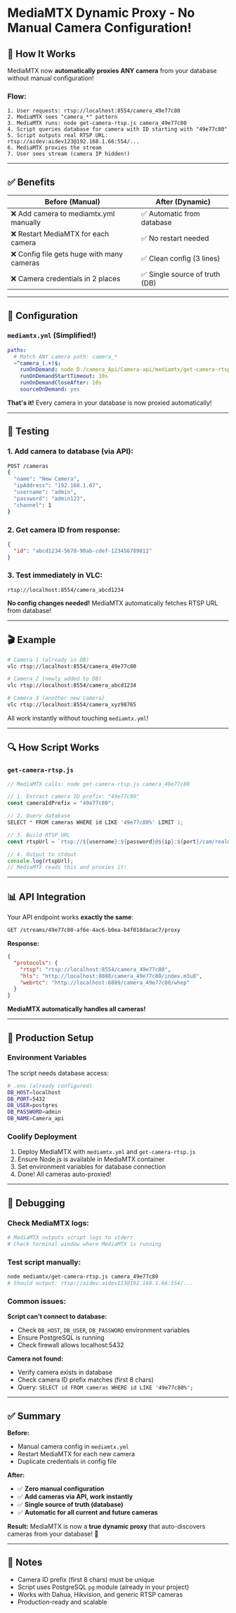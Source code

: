# MediaMTX Dynamic Proxy - No Manual Camera Configuration!

## 🎯 How It Works

MediaMTX now **automatically proxies ANY camera** from your database without manual configuration!

### Flow:

```
1. User requests: rtsp://localhost:8554/camera_49e77c80
2. MediaMTX sees "camera_*" pattern
3. MediaMTX runs: node get-camera-rtsp.js camera_49e77c80
4. Script queries database for camera with ID starting with "49e77c80"
5. Script outputs real RTSP URL: rtsp://aidev:aidev123@192.168.1.66:554/...
6. MediaMTX proxies the stream
7. User sees stream (camera IP hidden!)
```

---

## ✅ Benefits

| Before (Manual) | After (Dynamic) |
|----------------|-----------------|
| ❌ Add camera to mediamtx.yml manually | ✅ Automatic from database |
| ❌ Restart MediaMTX for each camera | ✅ No restart needed |
| ❌ Config file gets huge with many cameras | ✅ Clean config (3 lines) |
| ❌ Camera credentials in 2 places | ✅ Single source of truth (DB) |

---

## 🔧 Configuration

### `mediamtx.yml` (Simplified!)

```yaml
paths:
  # Match ANY camera path: camera_*
  ~^camera_(.+)$:
    runOnDemand: node D:/camera_Api/Camera-api/mediamtx/get-camera-rtsp.js $MTX_PATH
    runOnDemandStartTimeout: 10s
    runOnDemandCloseAfter: 10s
    sourceOnDemand: yes
```

**That's it!** Every camera in your database is now proxied automatically!

---

## 🧪 Testing

### 1. Add camera to database (via API):
```bash
POST /cameras
{
  "name": "New Camera",
  "ipAddress": "192.168.1.67",
  "username": "admin",
  "password": "admin123",
  "channel": 1
}
```

### 2. Get camera ID from response:
```json
{
  "id": "abcd1234-5678-90ab-cdef-123456789012"
}
```

### 3. Test immediately in VLC:
```
rtsp://localhost:8554/camera_abcd1234
```

**No config changes needed!** MediaMTX automatically fetches RTSP URL from database!

---

## 🎬 Example

```bash
# Camera 1 (already in DB)
vlc rtsp://localhost:8554/camera_49e77c80

# Camera 2 (newly added to DB)
vlc rtsp://localhost:8554/camera_abcd1234

# Camera 3 (another new camera)
vlc rtsp://localhost:8554/camera_xyz98765
```

All work instantly without touching `mediamtx.yml`!

---

## 🔍 How Script Works

### `get-camera-rtsp.js`

```javascript
// MediaMTX calls: node get-camera-rtsp.js camera_49e77c80

// 1. Extract camera ID prefix: "49e77c80"
const cameraIdPrefix = "49e77c80";

// 2. Query database
SELECT * FROM cameras WHERE id LIKE '49e77c80%' LIMIT 1;

// 3. Build RTSP URL
const rtspUrl = `rtsp://${username}:${password}@${ip}:${port}/cam/realmonitor?channel=${channel}&subtype=0`;

// 4. Output to stdout
console.log(rtspUrl);
// MediaMTX reads this and proxies it!
```

---

## 📊 API Integration

Your API endpoint works **exactly the same**:

```bash
GET /streams/49e77c80-af6e-4ac6-b0ea-b4f018dacac7/proxy
```

**Response:**
```json
{
  "protocols": {
    "rtsp": "rtsp://localhost:8554/camera_49e77c80",
    "hls": "http://localhost:8888/camera_49e77c80/index.m3u8",
    "webrtc": "http://localhost:8889/camera_49e77c80/whep"
  }
}
```

**MediaMTX automatically handles all cameras!**

---

## 🚀 Production Setup

### Environment Variables

The script needs database access:

```bash
# .env (already configured)
DB_HOST=localhost
DB_PORT=5432
DB_USER=postgres
DB_PASSWORD=admin
DB_NAME=Camera_api
```

### Coolify Deployment

1. Deploy MediaMTX with `mediamtx.yml` and `get-camera-rtsp.js`
2. Ensure Node.js is available in MediaMTX container
3. Set environment variables for database connection
4. Done! All cameras auto-proxied!

---

## 🐛 Debugging

### Check MediaMTX logs:
```powershell
# MediaMTX outputs script logs to stderr
# Check terminal window where MediaMTX is running
```

### Test script manually:
```bash
node mediamtx/get-camera-rtsp.js camera_49e77c80
# Should output: rtsp://aidev:aidev123@192.168.1.66:554/...
```

### Common issues:

**Script can't connect to database:**
- Check `DB_HOST`, `DB_USER`, `DB_PASSWORD` environment variables
- Ensure PostgreSQL is running
- Check firewall allows localhost:5432

**Camera not found:**
- Verify camera exists in database
- Check camera ID prefix matches (first 8 chars)
- Query: `SELECT id FROM cameras WHERE id LIKE '49e77c80%';`

---

## ✅ Summary

**Before:**
- Manual camera config in `mediamtx.yml`
- Restart MediaMTX for each new camera
- Duplicate credentials in config file

**After:**
- ✅ **Zero manual configuration**
- ✅ **Add cameras via API, work instantly**
- ✅ **Single source of truth (database)**
- ✅ **Automatic for all current and future cameras**

**Result:** MediaMTX is now a **true dynamic proxy** that auto-discovers cameras from your database! 🎉

---

## 📝 Notes

- Camera ID prefix (first 8 chars) must be unique
- Script uses PostgreSQL `pg` module (already in your project)
- Works with Dahua, Hikvision, and generic RTSP cameras
- Production-ready and scalable
